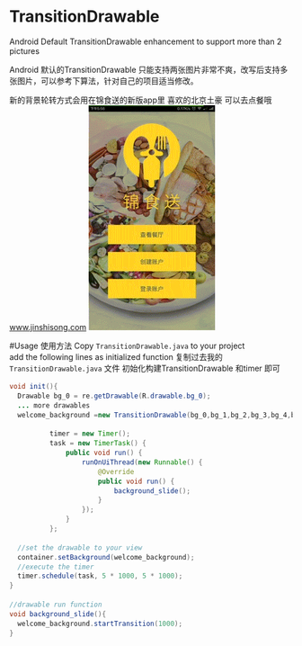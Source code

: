 # TransitionDrawable
Android Default TransitionDrawable enhancement to support more than 2 pictures <br>

Android 默认的TransitionDrawable 只能支持两张图片非常不爽，改写后支持多张图片，可以参考下算法，针对自己的项目适当修改。

新的背景轮转方式会用在锦食送的新版app里
喜欢的北京土豪 可以去点餐哦 www.jinshisong.com
![图片](https://github.com/JuneLeGency/TransitionDrawable/blob/master/example.gif)

#Usage 使用方法
Copy `TransitionDrawable.java` to your project<br>
add the following lines as initialized function
复制过去我的`TransitionDrawable.java` 文件
初始化构建TransitionDrawable 和timer 即可
```java
void init(){
  Drawable bg_0 = re.getDrawable(R.drawable.bg_0);
  ... more drawables
  welcome_background =new TransitionDrawable(bg_0,bg_1,bg_2,bg_3,bg_4,bg_5);
          
          timer = new Timer();
          task = new TimerTask() {
              public void run() {
                  runOnUiThread(new Runnable() {
                      @Override
                      public void run() {
                          background_slide();
                      }
                  });
              }
          };
          
  //set the drawable to your view
  container.setBackground(welcome_background);
  //execute the timer
  timer.schedule(task, 5 * 1000, 5 * 1000);
}

//drawable run function
void background_slide(){
  welcome_background.startTransition(1000);
}
```
